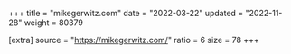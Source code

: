 +++
title = "mikegerwitz.com"
date = "2022-03-22"
updated = "2022-11-28"
weight = 80379

[extra]
source = "https://mikegerwitz.com/"
ratio = 6
size = 78
+++

